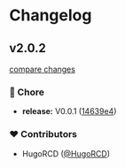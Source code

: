 # Changelog


## v2.0.2

[compare changes](https://github.com/HugoRCD/eslint-config/compare/v2.0.0...v2.0.2)

### 🏡 Chore

- **release:** V0.0.1 ([14639e4](https://github.com/HugoRCD/eslint-config/commit/14639e4))

### ❤️ Contributors

- HugoRCD ([@HugoRCD](http://github.com/HugoRCD))

